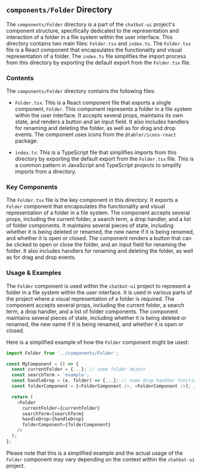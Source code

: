 
## `components/Folder` Directory

The `components/Folder` directory is a part of the `chatbot-ui` project's component structure, specifically dedicated to the representation and interaction of a folder in a file system within the user interface. This directory contains two main files: `Folder.tsx` and `index.ts`. The `Folder.tsx` file is a React component that encapsulates the functionality and visual representation of a folder. The `index.ts` file simplifies the import process from this directory by exporting the default export from the `Folder.tsx` file.

### Contents

The `components/Folder` directory contains the following files:

- `Folder.tsx`: This is a React component file that exports a single component, `Folder`. This component represents a folder in a file system within the user interface. It accepts several props, maintains its own state, and renders a button and an input field. It also includes handlers for renaming and deleting the folder, as well as for drag and drop events. The component uses icons from the `@tabler/icons-react` package.

- `index.ts`: This is a TypeScript file that simplifies imports from this directory by exporting the default export from the `Folder.tsx` file. This is a common pattern in JavaScript and TypeScript projects to simplify imports from a directory.

### Key Components

The `Folder.tsx` file is the key component in this directory. It exports a `Folder` component that encapsulates the functionality and visual representation of a folder in a file system. The component accepts several props, including the current folder, a search term, a drop handler, and a list of folder components. It maintains several pieces of state, including whether it is being deleted or renamed, the new name if it is being renamed, and whether it is open or closed. The component renders a button that can be clicked to open or close the folder, and an input field for renaming the folder. It also includes handlers for renaming and deleting the folder, as well as for drag and drop events.

### Usage & Examples

The `Folder` component is used within the `chatbot-ui` project to represent a folder in a file system within the user interface. It is used in various parts of the project where a visual representation of a folder is required. The component accepts several props, including the current folder, a search term, a drop handler, and a list of folder components. The component maintains several pieces of state, including whether it is being deleted or renamed, the new name if it is being renamed, and whether it is open or closed.

Here is a simplified example of how the `Folder` component might be used:

```typescript
import Folder from '../components/Folder';

const MyComponent = () => {
  const currentFolder = {...}; // some folder object
  const searchTerm = 'example';
  const handleDrop = (e, folder) => {...}; // some drop handler function
  const folderComponent = [<FolderComponent />, <FolderComponent />]; // some folder components

  return (
    <Folder
      currentFolder={currentFolder}
      searchTerm={searchTerm}
      handleDrop={handleDrop}
      folderComponent={folderComponent}
    />
  );
};
```

Please note that this is a simplified example and the actual usage of the `Folder` component may vary depending on the context within the `chatbot-ui` project.
